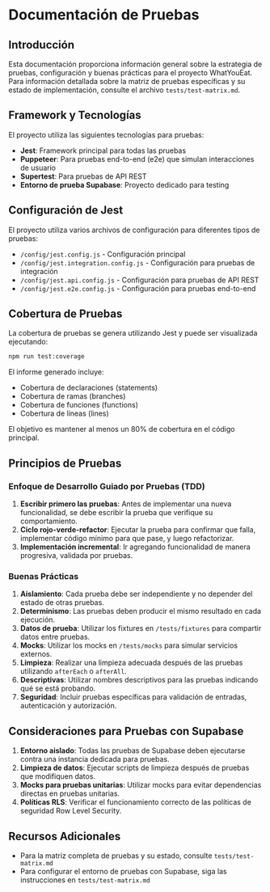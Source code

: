 # Documentación de Pruebas

## Introducción

Esta documentación proporciona información general sobre la estrategia de pruebas, configuración y buenas prácticas para el proyecto WhatYouEat. Para información detallada sobre la matriz de pruebas específicas y su estado de implementación, consulte el archivo `tests/test-matrix.md`.

## Framework y Tecnologías

El proyecto utiliza las siguientes tecnologías para pruebas:

- **Jest**: Framework principal para todas las pruebas
- **Puppeteer**: Para pruebas end-to-end (e2e) que simulan interacciones de usuario
- **Supertest**: Para pruebas de API REST
- **Entorno de prueba Supabase**: Proyecto dedicado para testing

## Configuración de Jest

El proyecto utiliza varios archivos de configuración para diferentes tipos de pruebas:

- `/config/jest.config.js` - Configuración principal
- `/config/jest.integration.config.js` - Configuración para pruebas de integración
- `/config/jest.api.config.js` - Configuración para pruebas de API REST
- `/config/jest.e2e.config.js` - Configuración para pruebas end-to-end

## Cobertura de Pruebas

La cobertura de pruebas se genera utilizando Jest y puede ser visualizada ejecutando:

```bash
npm run test:coverage
```

El informe generado incluye:

- Cobertura de declaraciones (statements)
- Cobertura de ramas (branches)
- Cobertura de funciones (functions)
- Cobertura de líneas (lines)

El objetivo es mantener al menos un 80% de cobertura en el código principal.

## Principios de Pruebas

### Enfoque de Desarrollo Guiado por Pruebas (TDD)

1. **Escribir primero las pruebas**: Antes de implementar una nueva funcionalidad, se debe escribir la prueba que verifique su comportamiento.
2. **Ciclo rojo-verde-refactor**: Ejecutar la prueba para confirmar que falla, implementar código mínimo para que pase, y luego refactorizar.
3. **Implementación incremental**: Ir agregando funcionalidad de manera progresiva, validada por pruebas.

### Buenas Prácticas

1. **Aislamiento**: Cada prueba debe ser independiente y no depender del estado de otras pruebas.
2. **Determinismo**: Las pruebas deben producir el mismo resultado en cada ejecución.
3. **Datos de prueba**: Utilizar los fixtures en `/tests/fixtures` para compartir datos entre pruebas.
4. **Mocks**: Utilizar los mocks en `/tests/mocks` para simular servicios externos.
5. **Limpieza**: Realizar una limpieza adecuada después de las pruebas utilizando `afterEach` o `afterAll`.
6. **Descriptivas**: Utilizar nombres descriptivos para las pruebas indicando qué se está probando.
7. **Seguridad**: Incluir pruebas específicas para validación de entradas, autenticación y autorización.

## Consideraciones para Pruebas con Supabase

1. **Entorno aislado**: Todas las pruebas de Supabase deben ejecutarse contra una instancia dedicada para pruebas.
2. **Limpieza de datos**: Ejecutar scripts de limpieza después de pruebas que modifiquen datos.
3. **Mocks para pruebas unitarias**: Utilizar mocks para evitar dependencias directas en pruebas unitarias.
4. **Políticas RLS**: Verificar el funcionamiento correcto de las políticas de seguridad Row Level Security.

## Recursos Adicionales

- Para la matriz completa de pruebas y su estado, consulte `tests/test-matrix.md`
- Para configurar el entorno de pruebas con Supabase, siga las instrucciones en `tests/test-matrix.md`
